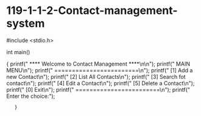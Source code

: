 # 119-1-1-2-Contact-management-system
#include <stdio.h>

int main()

 { 
       printf("          **** Welcome to Contact Management ****\n\n");
	   printf("                       MAIN MENU\n");
	   printf("               ========================\n");
	   printf("               [1] Add a new Contact\n");
	   printf("               [2] List All Contacts\n");
	   printf("               [3] Search fot contact\n");
       printf("               [4] Edit a Contact\n");
       printf("               [5] Delete a Contact\n");
       printf("               [0] Exit\n");
       printf("               ========================\n");
       printf("               Enter the choice:");
       
       }
